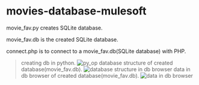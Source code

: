 # movies-database-mulesoft 
movie_fav.py creates SQLite database.

movie_fav.db is the created SQLite database.

connect.php is to connect to a movie_fav.db(SQLite database) with PHP.
>creating db in python.
![py_op](https://user-images.githubusercontent.com/105433273/196043047-13e66926-07c7-4230-ae51-48668e352f40.png)
>database structure of created database(movie_fav.db).
![database structure in db browser ](https://user-images.githubusercontent.com/105433273/196043040-8bbb0191-c877-43fc-aa59-b128a058d8e5.png)
>data in db browser of created database(movie_fav.db).
![data in db browser ](https://user-images.githubusercontent.com/105433273/196043029-89f4fc43-0715-42ec-9eef-467e1e11a9f5.png)
